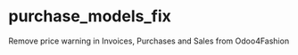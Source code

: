 purchase_models_fix
===================

Remove price warning in Invoices, Purchases and Sales from Odoo4Fashion
